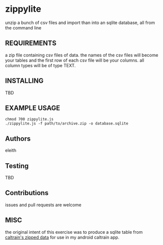 # zippylite

unzip a bunch of csv files and import than into an sqlite database, all from the command line

## REQUIREMENTS

a zip file containing csv files of data. the names of the csv files will become your tables and the first row of each csv file will be your columns. all column types will be of type TEXT.

## INSTALLING

TBD

## EXAMPLE USAGE

```
chmod 700 zippylite.js
./zippylite.js -f path/to/archive.zip -o database.sqlite
```
	
## Authors

eleith

## Testing

TBD

## Contributions

issues and pull requests are welcome

## MISC

the original intent of this exercise was to produce a sqlite table from [caltrain's zipped data](http://www.caltrain.com/developer.html) for use in my android caltrain app.
